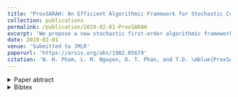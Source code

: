 ```yaml
---
title: "ProxSARAH: An Efficient Algorithmic Framework for Stochastic Composite Nonconvex Optimization"
collection: publications
permalink: /publication/2019-02-01-ProxSARAH
excerpt: 'We propose a new stochastic first-order algorithmic framework to solve stochastic composite nonconvex optimization problems that covers both finite-sum and expectation settings.'
date: 2019-02-01
venue: 'Submitted to JMLR'
paperurl: 'https://arxiv.org/abs/1902.05679'
citation: 'N. H. Pham, L. M. Nguyen, D. T. Phan, and T.D. \mblue{ProxSARAH: An Efficient Algorithmic Framework for Stochastic Composite Nonconvex Optimization}. Preprint: arXiv:1902.05679, 2019.'
---
```


<details>
<summary>Paper abtract</summary>
<br>
We propose a new stochastic first-order algorithmic framework to solve stochastic  composite nonconvex optimization problems that covers both finite-sum and expectation settings.
Our algorithms rely on the SARAH estimator introduced in (Nguyen et al., 2017) and consist of two steps: a proximal gradient  and an averaging step making them different from existing nonconvex proximal-type algorithms.
The algorithms only require an average smoothness assumption of the nonconvex objective term and additional bounded variance assumption if applied to expectation problems.
They work with both  constant and adaptive step-sizes, while allowing single sample and mini-batches. 
In all these cases,  we prove that our algorithms can  achieve the best-known complexity bounds.
One key step of our methods is new constant and adaptive step-sizes that help to achieve desired complexity bounds while improving practical performance.
Our constant step-size is much larger than existing methods including proximal SVRG schemes in the single sample case. 
We also specify the algorithm to the non-composite case that covers  existing state-of-the-arts in terms of complexity bounds.
Our  update also allows one to trade-off between step-sizes and mini-batch sizes to improve performance.
We test the proposed algorithms on two composite nonconvex problems and neural networks using several well-known datasets. 
</details>

<details>
<summary>Bibtex</summary>
<br>
<pre><code class="tex bibtex">@article{Pham2019ProxSARAH,
  title={ProxSARAH: An Efficient Algorithmic Framework for Stochastic Composite Nonconvex Optimization},
  author={Nhan H. Pham and Lam M. Nguyen and Dzung T. Phan and Quoc Tran-Dinh},
  journal={ArXiv},
  year={2019},
  volume={abs/1902.05679}
}
</code></pre>
</details>